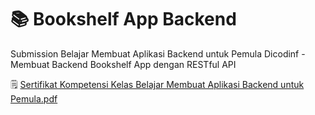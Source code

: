 # 📚 Bookshelf App Backend

Submission Belajar Membuat Aplikasi Backend untuk Pemula Dicodinf - Membuat Backend Bookshelf App dengan RESTful API 

🗒️ [Sertifikat Kompetensi Kelas Belajar Membuat Aplikasi Backend untuk Pemula.pdf](https://drive.google.com/file/d/1NzMQE7sq-6zhugsLJV1E6CZoVwpF39-k/view?usp=drive_link)
